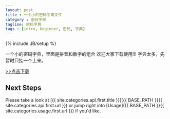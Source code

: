 ```yaml
---
layout: post
title : 一个小的密码字典文件
category : 密码字典
tagline: 密码字典
tags : [intro, beginner, 密码, 字典]
---
```

{% include JB/setup %}

一个小的密码字典，里面是拼音和数字的组合
欢迎大家下载使用!!!
字典太多，先暂时只挂一个上来。

<a href="../../pwDic/pinyinAddNumber.txt">>>点击下载</a>


## Next Steps

Please take a look at [{{ site.categories.api.first.title }}]({{ BASE_PATH }}{{ site.categories.api.first.url }}) 
or jump right into [Usage]({{ BASE_PATH }}{{ site.categories.usage.first.url }}) if you'd like.